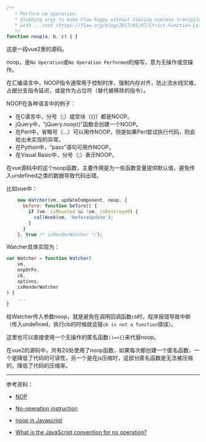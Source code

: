 ```javascript
/**
   * Perform no operation.
   * Stubbing args to make Flow happy without leaving useless transpiled code
   * with ...rest (https://flow.org/blog/2017/05/07/Strict-Function-Call-Arity/).
   */
function noop(a, b, c) { }
```

这是一段vue2里的源码。

noop，是`No Operation`或`No Operation Performed`的缩写，意为无操作或空操作。

在汇编语言中，NOOP指令通常用于控制时序，强制内存对齐，防止流水线灾难，占据分支指令延迟，或是作为占位符（替代被移除的指令）。

NOOP在各种语言中的例子：

- 在C语言中，分号（;）或空块（{}）都是NOOP。
- jQuery中，“jQuery.noop()”函数会创建一个NOOP。
- 在Perl中，省略号（…）可以用作NOOP。但是如果Perl尝试执行代码，则会给出未实现的异常。
- 在Python中，“pass”语句可用作NOOP。
- 在Visual Basic中，分号（;）表示NOOP。

在vue源码中的这个noop函数，主要作用是为一些函数变量提供默认值，避免传入undefined之类的数据导致代码出错。

比如vue中：
```javascript
    new Watcher(vm, updateComponent, noop, {
      before: function before() {
        if (vm._isMounted && !vm._isDestroyed) {
          callHook(vm, 'beforeUpdate');
        }
      }
    }, true /* isRenderWatcher */);
```
Watcher具体实现为：
```javascript
var Watcher = function Watcher(
    vm,
    expOrFn,
    cb,
    options,
    isRenderWatcher
) {
    ...
}
```
给Watcher传入参数noop，就是避免在调用回调函数`cb`时，程序报错导致中断（传入undefined，执行cb的时候就会报`cb is not a function`错误）。

这里也可以直接使用一个无操作的匿名函数`()=>{}`来代替noop。

在vue2的源码中，共有20处使用了noop函数，如果每次都创建一个匿名函数，一个是降低了代码的可读性，另一个是在js压缩时，这部分匿名函数是无法被压缩的，降低了代码的压缩率。

---
参考资料：

- [NOP](https://zh.wikipedia.org/wiki/NOP)

- [No-operation instruction](https://www.computerhope.com/jargon/n/noop.htm)

- [noop in Javascript](https://dev.to/praneshpsg239/noop-in-javascript-478h)

- [What is the JavaScript convention for no operation?](https://stackoverflow.com/questions/21634886/what-is-the-javascript-convention-for-no-operation)